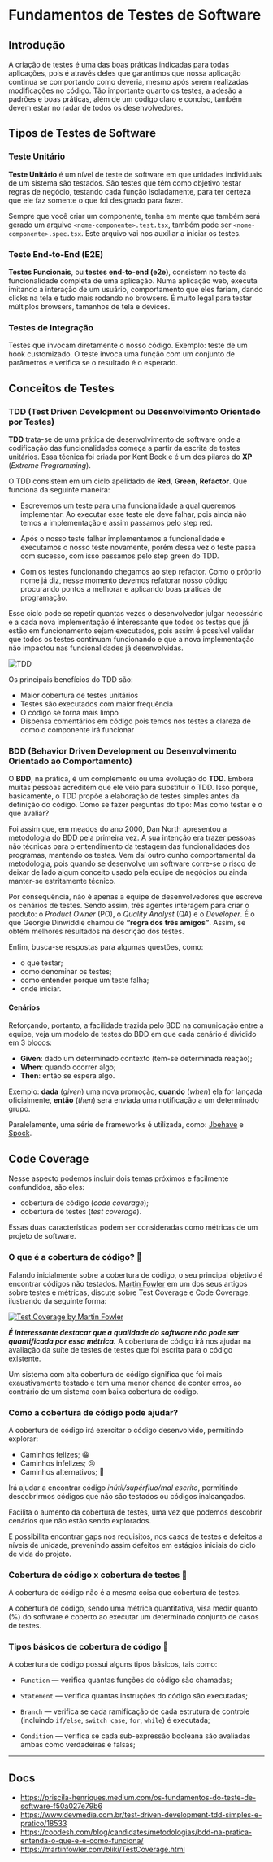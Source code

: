 # Fundamentos de Testes de Software

## Introdução

A criação de testes é uma das boas práticas indicadas para todas aplicações, pois é através deles que garantimos que nossa aplicação continua se comportando como deveria, mesmo após serem realizadas modificações no código. Tão importante quanto os testes, a adesão a padrões e boas práticas, além de um código claro e conciso, também devem estar no radar de todos os desenvolvedores.

## Tipos de Testes de Software

### Teste Unitário

**Teste Unitário** é um nível de teste de software em que unidades individuais de um sistema são testados. São testes que têm como objetivo testar regras de negócio, testando cada função isoladamente, para ter certeza que ele faz somente o que foi designado para fazer.

Sempre que você criar um componente, tenha em mente que também será gerado um arquivo `<nome-componente>.test.tsx`, também pode ser `<nome-componente>.spec.tsx`. Este arquivo vai nos auxiliar a iniciar os testes.

### Teste End-to-End (E2E)

**Testes Funcionais**, ou **testes end-to-end (e2e)**, consistem no teste da funcionalidade completa de uma aplicação. Numa aplicação web, executa imitando a interação de um usuário, comportamento que eles fariam, dando clicks na tela e tudo mais rodando no browsers. É muito legal para testar múltiplos browsers, tamanhos de tela e devices.

### Testes de Integração

Testes que invocam diretamente o nosso código. Exemplo: teste de um hook customizado. O teste invoca uma função com um conjunto de parâmetros e verifica se o resultado é o esperado.

## Conceitos de Testes

### TDD (Test Driven Development ou Desenvolvimento Orientado por Testes)

**TDD** trata-se de uma prática de desenvolvimento de software onde a codificação das funcionalidades começa a partir da escrita de testes unitários. Essa técnica foi criada por Kent Beck e é um dos pilares do **XP** (*Extreme Programming*).

O TDD consistem em um ciclo apelidado de **Red**, **Green**, **Refactor**. Que funciona da seguinte maneira:

- Escrevemos um teste para uma funcionalidade a qual queremos implementar. Ao executar esse teste ele deve falhar, pois ainda não temos a implementação e assim passamos pelo step red.

- Após o nosso teste falhar implementamos a funcionalidade e executamos o nosso teste novamente, porém dessa vez o teste passa com sucesso, com isso passamos pelo step green do TDD.

- Com os testes funcionando chegamos ao step refactor. Como o próprio nome já diz, nesse momento devemos refatorar nosso código procurando pontos a melhorar e aplicando boas práticas de programação.

Esse ciclo pode se repetir quantas vezes o desenvolvedor julgar necessário e a cada nova implementação é interessante que todos os testes que já estão em funcionamento sejam executados, pois assim é possível validar que todos os testes continuam funcionando e que a nova implementação não impactou nas funcionalidades já desenvolvidas.

![TDD](https://res.cloudinary.com/practicaldev/image/fetch/s--b9FjzOmj--/c_limit%2Cf_auto%2Cfl_progressive%2Cq_66%2Cw_880/https://dev-to-uploads.s3.amazonaws.com/uploads/articles/5ryscmqtvkgmbh6ihg3k.gif)

Os principais benefícios do TDD são:

- Maior cobertura de testes unitários
- Testes são executados com maior frequência
- O código se torna mais limpo
- Dispensa comentários em código pois temos nos testes a clareza de como o componente irá funcionar

### BDD (Behavior Driven Development ou Desenvolvimento Orientado ao Comportamento)

O **BDD**, na prática, é um complemento ou uma evolução do **TDD**. Embora muitas pessoas acreditem que ele veio para substituir o TDD. Isso porque, basicamente, o TDD propõe a elaboração de testes simples antes da definição do código. Como se fazer perguntas do tipo: Mas como testar e o que avaliar?

Foi assim que, em meados do ano 2000, Dan North apresentou a metodologia do BDD pela primeira vez. A sua intenção era trazer pessoas não técnicas para o entendimento da testagem das funcionalidades dos programas, mantendo os testes. Vem daí outro cunho comportamental da metodologia, pois quando se desenvolve um software corre-se o risco de deixar de lado algum conceito usado pela equipe de negócios ou ainda manter-se estritamente técnico.

Por consequência, não é apenas a equipe de desenvolvedores que escreve os cenários de testes. Sendo assim, três agentes interagem para criar o produto: o *Product Owner* (PO), o *Quality Analyst* (QA) e o *Developer*. É o que Georgie Dinwiddie chamou de **“regra dos três amigos”**. Assim, se obtém melhores resultados na descrição dos testes.

Enfim, busca-se respostas para algumas questões, como:

- o que testar;
- como denominar os testes;
- como entender porque um teste falha;
- onde iniciar.

#### Cenários

Reforçando, portanto, a facilidade trazida pelo BDD na comunicação entre a equipe, veja um modelo de testes do BDD em que cada cenário é dividido em 3 blocos:

- **Given**: dado um determinado contexto (tem-se determinada reação);
- **When**: quando ocorrer algo;
- **Then**: então se espera algo.

Exemplo: **dada** (*given*) uma nova promoção, **quando** (*when*) ela for lançada oficialmente, **então** (*then*) será enviada uma notificação a um determinado grupo.

Paralelamente, uma série de frameworks é utilizada, como: [Jbehave](https://jbehave.org/) e [Spock](https://spockframework.org/).

## Code Coverage

Nesse aspecto podemos incluir dois temas próximos e facilmente confundidos, são eles:

- cobertura de código (*code coverage*);
- cobertura de testes (*test coverage*).

Essas duas características podem ser consideradas como métricas de um projeto de software.

### O que é a cobertura de código? 🤔

Falando inicialmente sobre a cobertura de código, o seu principal objetivo é encontrar códigos não testados. [Martin Fowler](https://martinfowler.com/) em um dos seus artigos sobre testes e métricas, discute sobre Test Coverage e Code Coverage, ilustrando da seguinte forma:

[![Test Coverage by Martin Fowler](https://miro.medium.com/v2/resize:fit:640/format:webp/1*vGhUwssoIgs2W0MoiQm2hg.png)](https://www.martinfowler.com/bliki/TestCoverage.html)

***É interessante destacar que a qualidade do software não pode ser quantificada por essa métrica.*** A cobertura de código irá nos ajudar na avaliação da suíte de testes de testes que foi escrita para o código existente.

Um sistema com alta cobertura de código significa que foi mais exaustivamente testado e tem uma menor chance de conter erros, ao contrário de um sistema com baixa cobertura de código.

### Como a cobertura de código pode ajudar?

A cobertura de código irá exercitar o código desenvolvido, permitindo explorar:

- Caminhos felizes; 😀
- Caminhos infelizes; 😢
- Caminhos alternativos; 🤨

Irá ajudar a encontrar código _inútil/supérfluo/mal escrito_, permitindo descobrirmos códigos que não são testados ou códigos inalcançados.

Facilita o aumento da cobertura de testes, uma vez que podemos descobrir cenários que não estão sendo explorados.

E possibilita encontrar gaps nos requisitos, nos casos de testes e defeitos a níveis de unidade, prevenindo assim defeitos em estágios iniciais do ciclo de vida do projeto.

### Cobertura de código x cobertura de testes 🧐

A cobertura de código não é a mesma coisa que cobertura de testes.

A cobertura de código, sendo uma métrica quantitativa, visa medir quanto (%) do software é coberto ao executar um determinado conjunto de casos de testes.

### Tipos básicos de cobertura de código 📖

A cobertura de código possui alguns tipos básicos, tais como:

- `Function` — verifica quantas funções do código são chamadas;

- `Statement` — verifica quantas instruções do código são executadas;

- `Branch` — verifica se cada ramificação de cada estrutura de controle (incluindo `if/else`, `switch case`, `for`, `while`) é executada;

- `Condition` — verifica se cada sub-expressão booleana são avaliadas ambas como verdadeiras e falsas;

---

## Docs

- <https://priscila-henriques.medium.com/os-fundamentos-do-teste-de-software-f50a027e79b6>
- <https://www.devmedia.com.br/test-driven-development-tdd-simples-e-pratico/18533>
- <https://coodesh.com/blog/candidates/metodologias/bdd-na-pratica-entenda-o-que-e-e-como-funciona/>
- <https://martinfowler.com/bliki/TestCoverage.html>
